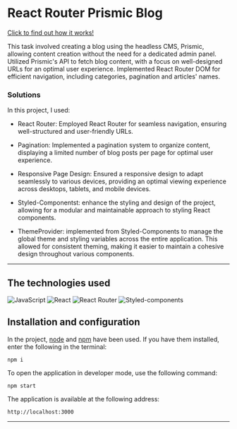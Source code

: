 # React Router Prismic Blog

[Click to find out how it works!](https://my-priv-blog.netlify.app)

This task involved creating a blog using the headless CMS, Prismic, allowing content creation without the need for a dedicated admin panel. Utilized Prismic's API to fetch blog content, with a focus on well-designed URLs for an optimal user experience. 
Implemented React Router DOM for efficient navigation, including categories, pagination and articles' names. 

### Solutions

In this project, I used:

- React Router: Employed React Router for seamless navigation, ensuring well-structured and user-friendly URLs.

- Pagination: Implemented a pagination system to organize content, displaying a limited number of blog posts per page for optimal user experience.

- Responsive Page Design: Ensured a responsive design to adapt seamlessly to various devices, providing an optimal viewing experience across desktops, tablets, and mobile devices.

- Styled-Componentst: enhance the styling and design of the project, allowing for a modular and maintainable approach to styling React components. 

- ThemeProvider: implemented from Styled-Components to manage the global theme and styling variables across the entire application. This allowed for consistent theming, making it easier to maintain a cohesive design throughout various components.

---

## The technologies used

![JavaScript](https://img.shields.io/badge/JavaScript-323330?style=for-the-badge&logo=javascript&logoColor=F7DF1E)
![React](https://img.shields.io/badge/React-20232A?style=for-the-badge&logo=react&logoColor=61DAFB)
![React Router](https://img.shields.io/badge/React_Router-%23F7F7F7?style=for-the-badge&logo=reactrouter&logoColor=%23CA4245)
![Styled-components](https://img.shields.io/badge/styled_components-%23DB7093?style=for-the-badge&logo=styled-components&logoColor=white)


## Installation and configuration

In the project, [node](https://nodejs.org/en/) and [npm](https://www.npmjs.com/) have been used. If you have them installed, enter the following in the terminal:

````
npm i
````

To open the application in developer mode, use the following command:

````
npm start
````


The application is available at the following address: 

````
http://localhost:3000
`````

---